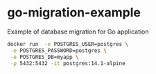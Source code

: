 # go-migration-example
Example of database migration for Go application


```bash
docker run  -e POSTGRES_USER=postgres \
 -e POSTGRES_PASSWORD=postgres \
 -e POSTGRES_DB=myapp \
 -p 5432:5432 -it postgres:14.1-alpine
```